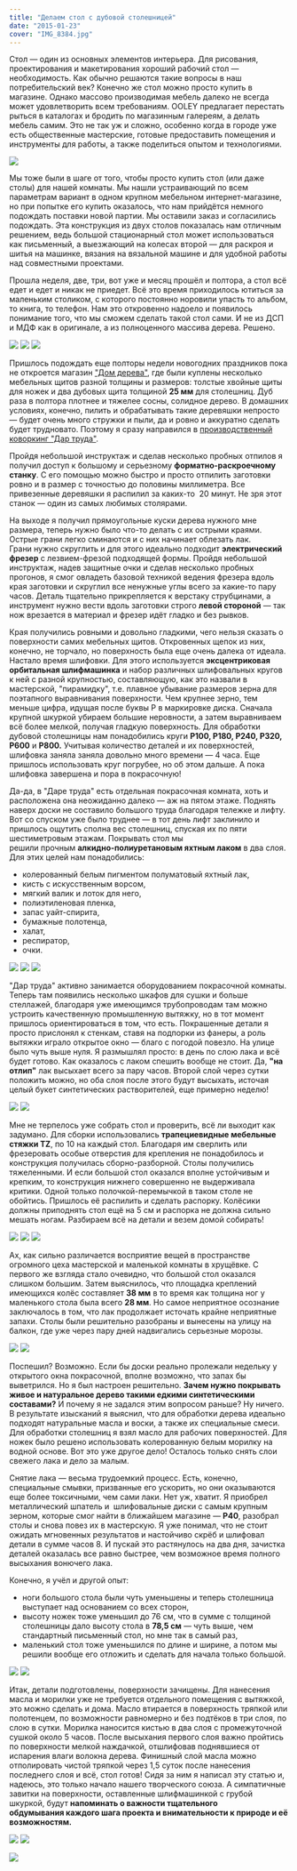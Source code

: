 ```yaml
---
title: "Делаем стол с дубовой столешницей"
date: "2015-01-23"
cover: "IMG_8384.jpg"
---
```


Стол — один из основных элементов интерьера. Для рисования, проектирования и макетирования хороший рабочий стол — необходимость. Как обычно решаются такие вопросы в наш потребительский век? Конечно же стол можно просто купить в магазине. Однако массово производимая мебель далеко не всегда может удовлетворить всем требованиям. OOLEY предлагает перестать рыться в каталогах и бродить по магазинным галереям, а делать мебель самим. Это не так уж и сложно, особенно когда в городе уже есть общественные мастерские, готовые предоставить помещения и инструменты для работы, а также поделиться опытом и технологиями.

![](./images/IMG_8364_2.jpg)

Мы тоже были в шаге от того, чтобы просто купить стол (или даже столы) для нашей комнаты. Мы нашли устраивающий по всем параметрам вариант в одном крупном мебельном интернет-магазине, но при попытке его купить оказалось, что нам прийдётся немного подождать поставки новой партии. Мы оставили заказ и согласились подождать. Эта конструкция из двух столов показалась нам отличным решением, ведь большой стационарный стол может использоваться как письменный, а выезжающий на колесах второй — для раскроя и шитья на машинке, вязания на вязальной машине и для удобной работы над совместными проектами.

Прошла неделя, две, три, вот уже и месяц прошёл и полтора, а стол всё едет и едет и никак не приедет. Всё это время приходилось ютиться за маленьким столиком, с которого постоянно норовили упасть то альбом, то книга, то телефон. Нам это откровенно надоело и появилось понимание того, что мы сможем сделать такой стол сами. И не из ДСП и МДФ как в оригинале, а из полноценного массива дерева. Решено.

![](./images/IMG_8380_2-768x1024.jpg)
![](./images/IMG_8171_3-1024x768.jpg)
![](./images/IMG_8186_31.jpg)

Пришлось подождать еще полторы недели новогодних праздников пока не откроется магазин ["Дом дерева"](http://www.domdereva.ru/), где были куплены несколько мебельных щитов разной толщины и размеров: толстые хвойные щиты для ножек и два дубовых щита толщиной **25 мм** для столешниц. Дуб раза в полтора плотнее и тяжелее сосны, солидное дерево. В домашних условиях, конечно, пилить и обрабатывать такие деревяшки непросто — будет очень много стружки и пыли, да и ровно и аккуратно сделать будет трудновато. Поэтому я сразу направился в [производственный коворкинг "Дар труда"](/workshop/map/dar-truda/ "Дар труда").

Пройдя небольшой инструктаж и сделав несколько пробных отпилов я получил доступ к большому и серьезному **форматно-раскроечному станку**. С его помощью можно быстро и просто отпилить заготовки ровно и в размер с точностью до половины миллиметра. Все привезенные деревяшки я распилил за каких-то  20 минут. Не зря этот станок — один из самых любимых столярами.

На выходе я получил прямоугольные куски дерева нужного мне размера, теперь нужно было что-то делать с их острыми краями. Острые грани легко сминаются и с них начинает облезать лак. Грани нужно скруглить и для этого идеально подходит **электрический фрезер** с лезвием-фрезой подходящей формы. Пройдя небольшой инструктаж, надев защитные очки и сделав несколько пробных прогонов, я смог овладеть базовой техникой ведения фрезера вдоль края заготовки и скруглил все ненужные углы всего за какие-то пару часов. Деталь тщательно прикрепляется к верстаку струбцинами, а инструмент нужно вести вдоль заготовки строго **левой стороной** — так нож врезается в материал и фрезер идёт гладко и без рывков.

Края получились ровными и довольно гладкими, чего нельзя сказать о поверхности самих мебельных щитов. Откровенных щепок из них, конечно, не торчало, но поверхность была еще очень далека от идеала. Настало время шлифовки. Для этого используется **эксцентриковая орбитальная шлифмашинка** и набор различных шлифовальных кругов к ней с разной крупностью, составляющую, как это назвали в мастерской, "пирамидку", т.е. плавное убывание размеров зерна для поэтапного выравнивания поверхности. Чем крупнее зерно, тем меньше цифра, идущая после буквы P в маркировке диска. Сначала крупной шкуркой убираем большие неровности, а затем выравниваем всё более мелкой, получая гладкую поверхность. Для обработки дубовой столешницы нам понадобились круги **P100, P180, P240, P320, P600** и **P800.** Учитывая количество деталей и их поверхностей, шлифовка заняла заняла довольно много времени — 4 часа. Еще пришлось использовать круг погрубее, но об этом дальше. А пока шлифовка завершена и пора в покрасочную!

Да-да, в "Даре труда" есть отдельная покрасочная комната, хоть и расположена она неожиданно далеко — аж на пятом этаже. Поднять наверх доски не составило большого труда благодаря тележке и лифту. Вот со спуском уже было труднее — в тот день лифт заклинило и пришлось ощутить сполна вес столешниц, спуская их по пяти шестиметровым этажам. Покрывать стол мы решили прочным **алкидно-полиуретановым яхтным лаком** в два слоя. Для этих целей нам понадобились:

- колерованный белым пигментом полуматовый яхтный лак,
- кисть с искусственным ворсом,
- мягкий валик и лоток для него,
- полиэтиленовая пленка,
- запас уайт-спирита,
- бумажные полотенца,
- халат,
- респиратор,
- очки.

![](./images/IMG_8375.jpg)
![](./images/IMG_8376.jpg)
![](./images/IMG_8377_2.jpg)

"Дар труда" активно занимается оборудованием покрасочной комнаты. Теперь там появились несколько шкафов для сушки и больше стеллажей, благодаря уже имеющимся трубопроводам там можно устроить качественную промышленную вытяжку, но в тот момент пришлось ориентироваться в том, что есть. Покрашенные детали я просто прислонял к стенкам, ставя на подпорки из фанеры, а роль вытяжки играло открытое окно — благо с погодой повезло. На улице было чуть выше нуля. Я размышлял просто: в день по слою лака и всё будет готово. Как оказалось с лаком спешить вообще не стоит. Да, **"на отлип"** лак высыхает всего за пару часов. Второй слой через сутки положить можно, но оба слоя после этого будут высыхать, источая целый букет синтетических растворителей, еще примерно неделю!

![](./images/IMG_8222_2-1024x768.jpg)
![](./images/IMG_8374_2-1024x768.jpg)

Мне не терпелось уже собрать стол и проверить, всё ли выходит как задумано. Для сборки использовались **трапециевидные мебельные стяжки TZ**, по 10 на каждый стол. Благодаря им сверлить или фрезеровать особые отверстия для крепления не понадобилось и конструкция получилась сборно-разборной. Столы получились тяжеленными. И если большой стол оказался вполне устойчивым и крепким, то конструкция нижнего совершенно не выдерживала критики. Одной только полочкой-перемычкой в таком столе не обойтись. Пришлось её распилить и сделать распорку. Колёсики должны приподнять стол ещё на 5 см и распорка не должна сильно мешать ногам. Разбираем всё на детали и везем домой собирать!

![](./images/IMG_8371_2.jpg)
![](./images/IMG_8372_2.jpg)
![](./images/IMG_8373.jpg)

Ах, как сильно различается восприятие вещей в пространстве огромного цеха мастерской и маленькой комнаты в хрущёвке. С первого же взгляда стало очевидно, что большой стол оказался слишком большим. Затем выяснилось, что площадка креплений имеющихся колёс составляет **38 мм** в то время как толщина ног у маленького стола была всего **28 мм**. Но самое неприятное осознание заключалось в том, что лак продолжает источать крайне неприятные запахи. Столы были решительно разобраны и вынесены на улицу на балкон, где уже через пару дней надвигались серьезные морозы.

![](./images/IMG_8369.jpg)
![](./images/IMG_8370_2.jpg)

Поспешил? Возможно. Если бы доски реально пролежали недельку у открытого окна покрасочной, вполне возможно, что запах бы выветрился. Но я был настроен решительно. **Зачем нужно покрывать живое и натуральное дерево такими едкими синтетическими составами?** И почему я не задался этим вопросом раньше? Ну ничего. В результате изысканий я выяснил, что для обработки дерева идеально подходят натуральные масла и воски, а также их специальные смеси. Для обработки столешниц я взял масло для рабочих поверхностей. Для ножек было решено использовать колерованную белым морилку на водной основе. Вот это уже другое дело! Осталось только снять слои свежего лака и дело за малым.

Снятие лака — весьма трудоемкий процесс. Есть, конечно, специальные смывки, призванные его ускорить, но они оказываются еще более токсичными, чем сами лаки. Нет уж, хватит. Я приобрел металлический шпатель и  шлифовальные диски с самым крупным зерном, которые смог найти в ближайшем магазине — **P40**, разобрал столы и снова повез их в мастерскую. Я уже понимал, что не стоит ожидать мгновенных результатов и настойчиво скрёб и шлифовал детали в сумме часов 8. И пускай это растянулось на два дня, зачистка деталей оказалась все равно быстрее, чем возможное время полного высыхания вонючего лака.

Конечно, я учёл и другой опыт:

- ноги большого стола были чуть уменьшены и теперь столешница выступает над основанием со всех сторон,
- высоту ножек тоже уменьшил до 76 см, что в сумме с толщиной столешницы дало высоту стола в **78,5 см** — чуть выше, чем стандартный письменный стол, но мне так в самый раз,
- маленький стол тоже уменьшился по длине и ширине, а потом мы решили вообще его отложить и сделать для начала только большой.

![](./images/IMG_8368_2.jpg)
![](./images/IMG_8256.jpg)

Итак, детали подготовлены, поверхности зачищены. Для нанесения масла и морилки уже не требуется отдельного помещения с вытяжкой, это можно сделать и дома. Масло втирается в поверхность тряпкой или полотенцем, по возможности равномерно и без подтёков в три слоя, по слою в сутки. Морилка наносится кистью в два слоя с промежуточной сушкой около 5 часов. После высыхания первого слоя важно пройтись по поверхности мелкой наждачкой, отшлифовав поднявшиеся от испарения влаги волокна дерева. Финишный слой масла можно отполировать чистой тряпкой через 1,5 суток после нанесения последнего слоя и всё, стол готов! Сидя за ним я написал эту статью и, надеюсь, это только начало нашего творческого союза. А симпатичные завитки на поверхности, оставленные шлифмашинкой с грубой шкуркой, будут **напоминать о важности тщательного обдумывания каждого шага проекта и внимательности к природе и её возможностям.**

![](./images/IMG_8365_2.jpg)
![](./images/IMG_8366_2.jpg)

![](./images/IMG_8387.jpg)
